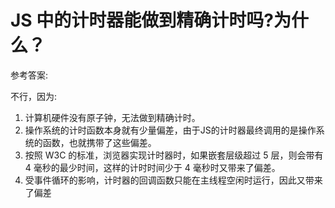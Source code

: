 # JS 中的计时器能做到精确计时吗?为什么？

参考答案:

不行，因为:

1. 计算机硬件没有原子钟，无法做到精确计时。
2. 操作系统的计时函数本身就有少量偏差，由于JS的计时器最终调用的是操作系统的函数，也就携带了这些偏差。
3. 按照 W3C 的标准，浏览器实现计时器时，如果嵌套层级超过 5 层，则会带有 4 毫秒的最少时间，这样的计时时间少于 4 毫秒时又带来了偏差。
4. 受事件循环的影响，计时器的回调函数只能在主线程空闲时运行，因此又带来了偏差